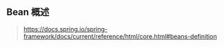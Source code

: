 ## Bean 概述

> https://docs.spring.io/spring-framework/docs/current/reference/html/core.html#beans-definition